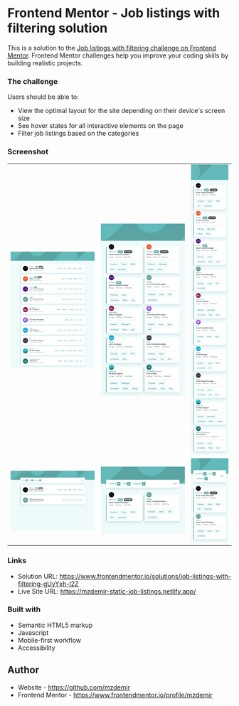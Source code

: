 # Frontend Mentor - Job listings with filtering solution

This is a solution to the [Job listings with filtering challenge on Frontend Mentor](https://www.frontendmentor.io/challenges/job-listings-with-filtering-ivstIPCt). Frontend Mentor challenges help you improve your coding skills by building realistic projects.

### The challenge

Users should be able to:

- View the optimal layout for the site depending on their device's screen size
- See hover states for all interactive elements on the page
- Filter job listings based on the categories

### Screenshot

<table>
  <tr>
    <td><img src="./previews/desktop-preview.png" alt=""></td>
    <td><img src="./previews/tablet-preview.png" alt=""></td>
    <td><img src="./previews/mobile-preview.png" alt=""></td>
  </tr>
    <tr>
    <td><img src="./previews/desktop-filter-preview.png" alt=""></td>
    <td><img src="./previews/tablet-filter-preview.png" alt=""></td>
    <td><img src="./previews/mobile-filter-preview.png" alt=""></td>
  </tr>

</table>

### Links

- Solution URL: https://www.frontendmentor.io/solutions/job-listings-with-filtering-gUyYxh-I2Z
- Live Site URL: https://mzdemir-static-job-listings.netlify.app/

### Built with

- Semantic HTML5 markup
- Javascript
- Mobile-first workflow
- Accessibility

## Author

- Website - https://github.com/mzdemir
- Frontend Mentor - https://www.frontendmentor.io/profile/mzdemir
